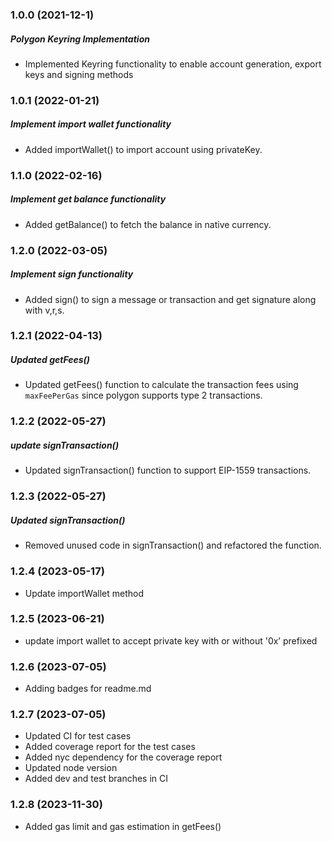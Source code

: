 ### 1.0.0 (2021-12-1)

##### Polygon Keyring Implementation

- Implemented Keyring functionality to enable account generation, export keys and signing methods

### 1.0.1 (2022-01-21)

##### Implement import wallet functionality

- Added importWallet() to import account using privateKey.

### 1.1.0 (2022-02-16)

##### Implement get balance functionality

- Added getBalance() to fetch the balance in native currency.

### 1.2.0 (2022-03-05)

##### Implement sign functionality

- Added sign() to sign a message or transaction and get signature along with v,r,s.

### 1.2.1 (2022-04-13)

##### Updated getFees()

- Updated getFees() function to calculate the transaction fees using `maxFeePerGas` since polygon supports type 2 transactions.

### 1.2.2 (2022-05-27)

##### update signTransaction()

- Updated signTransaction() function to support EIP-1559 transactions.

### 1.2.3 (2022-05-27)

##### Updated signTransaction()

- Removed unused code in signTransaction() and refactored the function.

### 1.2.4 (2023-05-17)

- Update importWallet method

### 1.2.5 (2023-06-21)

- update import wallet to accept private key with or without '0x’ prefixed

### 1.2.6 (2023-07-05)

- Adding badges for readme.md

### 1.2.7 (2023-07-05)

- Updated CI for test cases
- Added coverage report for the test cases
- Added nyc dependency for the coverage report
- Updated node version
- Added dev and test branches in CI

### 1.2.8 (2023-11-30)

- Added gas limit and gas estimation in getFees()